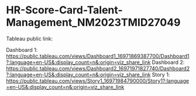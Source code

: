 # HR-Score-Card-Talent-Management_NM2023TMID27049

Tableau public link:

Dashboard 1:   https://public.tableau.com/views/Dashboard1_16971869387700/Dashboard1?:language=en-US&:display_count=n&:origin=viz_share_link 
Dashboard 2:   https://public.tableau.com/views/Dashboard2_16971971827740/Dashboard2?:language=en-US&:display_count=n&:origin=viz_share_link
Story 1:  https://public.tableau.com/views/Story1_16971984790000/Story1?:language=en-US&:display_count=n&:origin=viz_share_link 
                         

